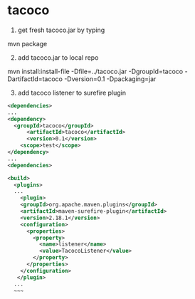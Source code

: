 # tacoco

1. get fresh tacoco.jar by typing

  mvn package
  
2. add tacoco.jar to local repo

  mvn install:install-file -Dfile=../tacoco.jar -DgroupId=tacoco -DartifactId=tacoco -Dversion=0.1 -Dpackaging=jar

3. add tacoco listener to surefire plugin
  ~~~xml
  <dependencies>
  ...
  <dependency>
    <groupId>tacoco</groupId>
		<artifactId>tacoco</artifactId>
		<version>0.1</version>
	  <scope>test</scope>
  </dependency>
  ...
  <dependencies>
  
  <build>
    <plugins>
    ...
      <plugin>
      <groupId>org.apache.maven.plugins</groupId>
      <artifactId>maven-surefire-plugin</artifactId>
      <version>2.18.1</version>
      <configuration>
        <properties>
          <property>
            <name>listener</name>
            <value>TacocoListener</value>
          </property>
        </properties>
      </configuration>
     </plugin>
    ...
    ~~~
